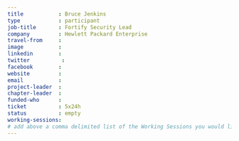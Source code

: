 ```yaml
---
title           : Bruce Jenkins
type            : participant
job-title       : Fortify Security Lead
company         : Hewlett Packard Enterprise
travel-from     :
image           :
linkedin        :
twitter          :
facebook        :
website         :
email           :
project-leader  :
chapter-leader  :
funded-who      :
ticket          : 5x24h
status          : empty
working-sessions:
# add above a comma delimited list of the Working Sessions you would like to attend (use the session's title)
---
```


<!-- put more details about participant here -->
